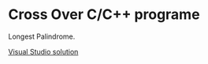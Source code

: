 # Cross Over C/C++ programe 

Longest Palindrome.


[Visual Studio solution](arefin19th_august_c11.jpg)


